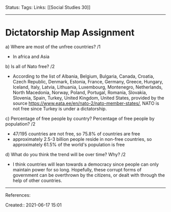 Status:
Tags: 
Links: [[Social Studies 30]]
___
# Dictatorship Map Assignment
a) Where are most of the unfree countries? /1
- In africa and Asia

b) Is all of Nato free? /2
- According to the list of Albania, Belgium, Bulgaria, Canada, Croatia, Czech Republic, Denmark, Estonia, France, Germany, Greece, Hungary, Iceland, Italy, Latvia, Lithuania, Luxembourg, Montenegro, Netherlands, North Macedonia, Norway, Poland, Portugal, Romania, Slovakia, Slovenia, Spain, Turkey, United Kingdom, United States, provided by the source https://www.eata.ee/en/nato-2/nato-member-states/, NATO is not free since Turkey is under a dictatorship.

c) Percentage of free people by country? Percentage of free people by population? /2
- 47/195 countries are not free, so 75.8% of countries are free
- approximately 2.5-3 billion people reside in non-free countries, so approximately 61.5% of the world's population is free

d) What do you think the trend will be over time? Why? /2
- I think countries will lean towards a democracy since people can only maintain power for so long. Hopefully, these corrupt forms of government can be overthrown by the citizens, or dealt with through the help of other countries.
___
References:

Created:: 2021-06-17 15:01